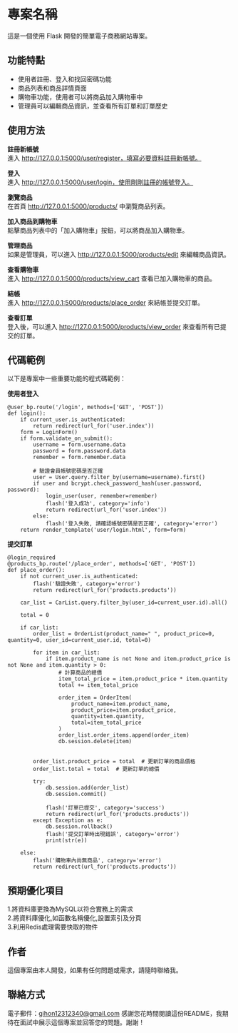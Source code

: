 # 專案名稱

這是一個使用 Flask 開發的簡單電子商務網站專案。

## 功能特點

- 使用者註冊、登入和找回密碼功能
- 商品列表和商品詳情頁面
- 購物車功能，使用者可以將商品加入購物車中
- 管理員可以編輯商品資訊，並查看所有訂單和訂單歷史

## __使用方法__ 

__註冊新帳號__  
進入 http://127.0.0.1:5000/user/register，填寫必要資料註冊新帳號。

__登入__  
進入 http://127.0.0.1:5000/user/login，使用剛剛註冊的帳號登入。

__瀏覽商品__  
在首頁 http://127.0.0.1:5000/products/ 中瀏覽商品列表。

__加入商品到購物車__  
點擊商品列表中的「加入購物車」按鈕，可以將商品加入購物車。

__管理商品__  
如果是管理員，可以進入 http://127.0.0.1:5000/products/edit 來編輯商品資訊。

__查看購物車__  
進入 http://127.0.0.1:5000/products/view_cart 查看已加入購物車的商品。

__結帳__  
進入 http://127.0.0.1:5000/products/place_order 來結帳並提交訂單。

__查看訂單__  
登入後，可以進入 http://127.0.0.1:5000/products/view_order 來查看所有已提交的訂單。

## __代碼範例__  
以下是專案中一些重要功能的程式碼範例：

__使用者登入__  
```
@user_bp.route('/login', methods=['GET', 'POST'])
def login():
    if current_user.is_authenticated:
        return redirect(url_for('user.index'))
    form = LoginForm()
    if form.validate_on_submit():
        username = form.username.data
        password = form.password.data
        remember = form.remember.data
        
        # 驗證會員帳號密碼是否正確
        user = User.query.filter_by(username=username).first()
        if user and bcrypt.check_password_hash(user.password, password):
            login_user(user, remember=remember)
            flash('登入成功', category='info')
            return redirect(url_for('user.index'))
        else:
            flash('登入失敗, 請確認帳號密碼是否正確', category='error')
    return render_template('user/login.html', form=form)
```
__提交訂單__  

```
@login_required
@products_bp.route('/place_order', methods=['GET', 'POST'])
def place_order():
    if not current_user.is_authenticated:
        flash('驗證失敗', category='error')
        return redirect(url_for('products.products'))

    car_list = CarList.query.filter_by(user_id=current_user.id).all()

    total = 0

    if car_list:
        order_list = OrderList(product_name=" ", product_price=0, quantity=0, user_id=current_user.id, total=0)
        
        for item in car_list:
            if item.product_name is not None and item.product_price is not None and item.quantity > 0:
                # 計算商品的總價
                item_total_price = item.product_price * item.quantity
                total += item_total_price

                order_item = OrderItem(
                    product_name=item.product_name,
                    product_price=item.product_price,
                    quantity=item.quantity,
                    total=item_total_price
                )
                order_list.order_items.append(order_item)
                db.session.delete(item)


        order_list.product_price = total  # 更新訂單的商品價格
        order_list.total = total  # 更新訂單的總價

        try:
            db.session.add(order_list)
            db.session.commit()
            
            flash('訂單已提交', category='success')
            return redirect(url_for('products.products'))
        except Exception as e:
            db.session.rollback()
            flash('提交訂單時出現錯誤', category='error')
            print(str(e))

    else:
        flash('購物車內尚無商品', category='error')
        return redirect(url_for('products.products'))
```
## __預期優化項目__  
1.將資料庫更換為MySQL以符合實務上的需求  
2.將資料庫優化,如函數名稱優化,設置索引及分頁  
3.利用Redis處理需要快取的物件  

## __作者__  
這個專案由本人開發，如果有任何問題或需求，請隨時聯絡我。

## __聯絡方式__  
電子郵件：gihon12312340@gmail.com
感謝您花時間閱讀這份README，我期待在面試中展示這個專案並回答您的問題。謝謝！





